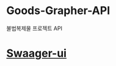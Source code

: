 # Goods-Grapher-API
불법복제물 프로젝트 API
# <a href="https://goodsgrapher-api.caffelabel.com/swagger-ui/index.html">Swaager-ui</a>

